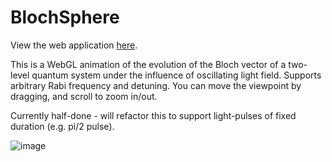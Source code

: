# BlochSphere

View the web application [here](http://smarsh.me/BlochSphere/bloch.html).

This is a WebGL animation of the evolution of the Bloch vector of a two-level quantum system under the influence of oscillating light field. Supports arbitrary Rabi frequency and detuning. You can move the viewpoint by dragging, and scroll to zoom in/out. 

Currently half-done - will refactor this to support light-pulses of fixed duration (e.g. pi/2 pulse).

![image](https://i.imgur.com/zmpFUx6.png)
